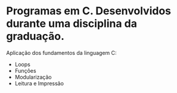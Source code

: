# Programas em C. Desenvolvidos durante uma disciplina da graduação.
Aplicação dos fundamentos da linguagem C:
  * Loops
  * Funções
  * Modularização
  * Leitura e Impressão 
